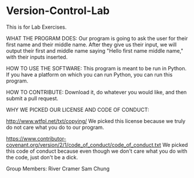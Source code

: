 # Version-Control-Lab
This is for Lab Exercises.

WHAT THE PROGRAM DOES:
Our program is going to ask the user for their first name and
their middle name. After they give us their input, we will
output their first and middle name saying "Hello first name
middle name," with their inputs inserted.

HOW TO USE THE SOFTWARE:
This program is meant to be run in Python.
If you have a platform on which you can run Python, you can run this program.

HOW TO CONTRIBUTE:
Download it, do whatever you would like, and then submit a pull request.

WHY WE PICKED OUR LICENSE AND CODE OF CONDUCT:

http://www.wtfpl.net/txt/copying/
We picked this license because we truly do not care what you do to our program.

https://www.contributor-covenant.org/version/2/1/code_of_conduct/code_of_conduct.txt
We picked this code of conduct because even though we don't care what you do with the code, 
just don't be a dick.

Group Members:
River Cramer
Sam Chung
